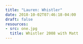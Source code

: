 ```yaml
---
title: "Lauren: Whistler"
date: 2018-10-02T07:46:18-04:00
draft: false
resources:
- src: one.jpg
  title: Whistler 2008 with Matt
---
```

